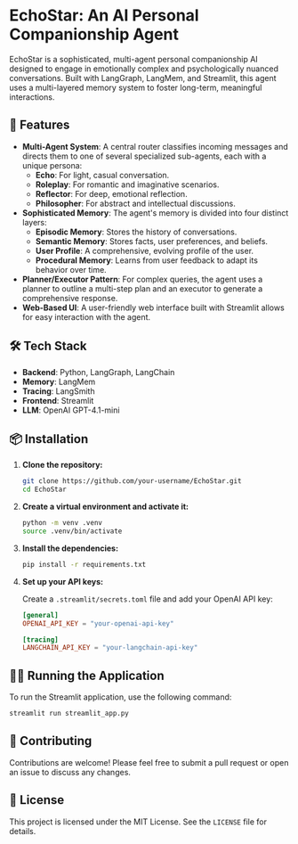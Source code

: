 # EchoStar: An AI Personal Companionship Agent

EchoStar is a sophisticated, multi-agent personal companionship AI designed to engage in emotionally complex and psychologically nuanced conversations. Built with LangGraph, LangMem, and Streamlit, this agent uses a multi-layered memory system to foster long-term, meaningful interactions.

## 🚀 Features

- **Multi-Agent System**: A central router classifies incoming messages and directs them to one of several specialized sub-agents, each with a unique persona:
  - **Echo**: For light, casual conversation.
  - **Roleplay**: For romantic and imaginative scenarios.
  - **Reflector**: For deep, emotional reflection.
  - **Philosopher**: For abstract and intellectual discussions.
- **Sophisticated Memory**: The agent's memory is divided into four distinct layers:
  - **Episodic Memory**: Stores the history of conversations.
  - **Semantic Memory**: Stores facts, user preferences, and beliefs.
  - **User Profile**: A comprehensive, evolving profile of the user.
  - **Procedural Memory**: Learns from user feedback to adapt its behavior over time.
- **Planner/Executor Pattern**: For complex queries, the agent uses a planner to outline a multi-step plan and an executor to generate a comprehensive response.
- **Web-Based UI**: A user-friendly web interface built with Streamlit allows for easy interaction with the agent.

## 🛠️ Tech Stack

- **Backend**: Python, LangGraph, LangChain
- **Memory**: LangMem
- **Tracing**: LangSmith
- **Frontend**: Streamlit
- **LLM**: OpenAI GPT-4.1-mini

## 📦 Installation

1.  **Clone the repository:**

    ```bash
    git clone https://github.com/your-username/EchoStar.git
    cd EchoStar
    ```

2.  **Create a virtual environment and activate it:**

    ```bash
    python -m venv .venv
    source .venv/bin/activate
    ```

3.  **Install the dependencies:**

    ```bash
    pip install -r requirements.txt
    ```

4.  **Set up your API keys:**

    Create a `.streamlit/secrets.toml` file and add your OpenAI API key:

    ```toml
    [general]
    OPENAI_API_KEY = "your-openai-api-key"

    [tracing]
    LANGCHAIN_API_KEY = "your-langchain-api-key"
    ```

## 🏃‍♀️ Running the Application

To run the Streamlit application, use the following command:

```bash
streamlit run streamlit_app.py
```

## 🤝 Contributing

Contributions are welcome! Please feel free to submit a pull request or open an issue to discuss any changes.

## 📄 License

This project is licensed under the MIT License. See the `LICENSE` file for details.

